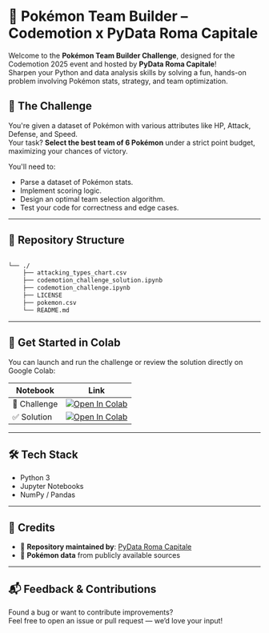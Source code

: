 # 🧠 Pokémon Team Builder – Codemotion x PyData Roma Capitale

Welcome to the **Pokémon Team Builder Challenge**, designed for the Codemotion 2025 event and hosted by **PyData Roma Capitale**!  
Sharpen your Python and data analysis skills by solving a fun, hands-on problem involving Pokémon stats, strategy, and team optimization.

## 🧩 The Challenge

You're given a dataset of Pokémon with various attributes like HP, Attack, Defense, and Speed.  
Your task? **Select the best team of 6 Pokémon** under a strict point budget, maximizing your chances of victory.

You'll need to:
- Parse a dataset of Pokémon stats.
- Implement scoring logic.
- Design an optimal team selection algorithm.
- Test your code for correctness and edge cases.

---

## 📂 Repository Structure

```bash

└── ./
    ├── attacking_types_chart.csv
    ├── codemotion_challenge_solution.ipynb
    ├── codemotion_challenge.ipynb
    ├── LICENSE
    ├── pokemon.csv
    └── README.md

```

---

## 🚀 Get Started in Colab

You can launch and run the challenge or review the solution directly on Google Colab:

| Notebook | Link                                                                                                                                                                                                |
|----------|-----------------------------------------------------------------------------------------------------------------------------------------------------------------------------------------------------|
| 🧪 Challenge | [![Open In Colab](https://colab.research.google.com/assets/colab-badge.svg)](https://colab.research.google.com/github/EgonFerri/codemotion-challenge/blob/main/codemotion_challenge.ipynb)          |
| ✅ Solution | [![Open In Colab](https://colab.research.google.com/assets/colab-badge.svg)](https://colab.research.google.com/github/EgonFerri/codemotion-challenge/blob/main/codemotion_challenge_solution.ipynb) |

---

## 🛠 Tech Stack

- Python 3
- Jupyter Notebooks
- NumPy / Pandas

---


## 🤝 Credits

- 🧪 **Repository maintained by**: [PyData Roma Capitale](https://www.meetup.com/pydata-roma-capitale/events/307236066/)
- 🧬 **Pokémon data** from publicly available sources

---

## 📬 Feedback & Contributions

Found a bug or want to contribute improvements?  
Feel free to open an issue or pull request — we’d love your input!
